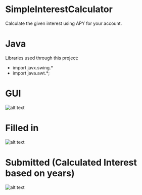 # SimpleInterestCalculator
Calculate the given interest using APY for your account.



# Java
Libraries used through this project:
- import javx.swing.*
- import java.awt.*;

# GUI
![alt text](https://github.com/benmedcode/SimpleInterestCalculator/blob/main/InterestCalculator/GUI.PNG?raw=true)
# Filled in
![alt text](https://github.com/benmedcode/SimpleInterestCalculator/blob/main/InterestCalculator/GUIwithInformation.PNG?raw=true)
# Submitted (Calculated Interest based on years) 
![alt text](https://github.com/benmedcode/SimpleInterestCalculator/blob/main/InterestCalculator/CalculatedInterest.PNG?raw=true)
